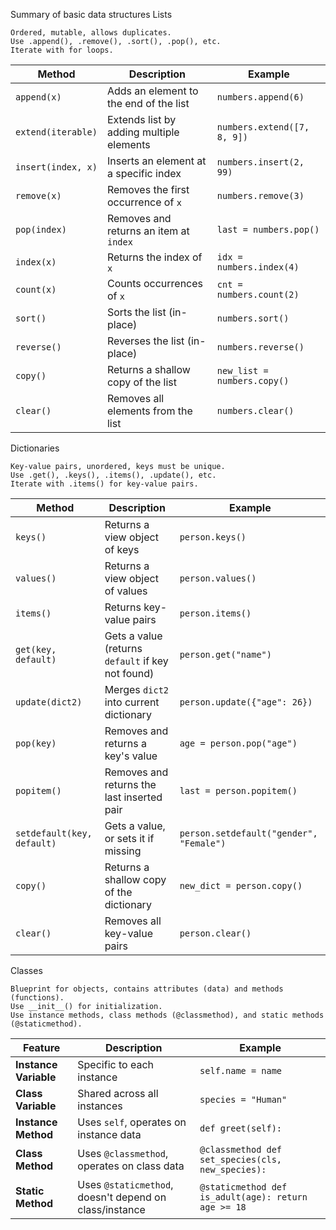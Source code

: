 Summary of basic data structures
Lists

    Ordered, mutable, allows duplicates.
    Use .append(), .remove(), .sort(), .pop(), etc.
    Iterate with for loops.


| Method            | Description                                    | Example                   |
|------------------|--------------------------------|---------------------------|
| `append(x)`      | Adds an element to the end of the list | `numbers.append(6)` |
| `extend(iterable)` | Extends list by adding multiple elements | `numbers.extend([7, 8, 9])` |
| `insert(index, x)` | Inserts an element at a specific index | `numbers.insert(2, 99)` |
| `remove(x)`      | Removes the first occurrence of `x` | `numbers.remove(3)` |
| `pop(index)`      | Removes and returns an item at `index` | `last = numbers.pop()` |
| `index(x)`       | Returns the index of `x` | `idx = numbers.index(4)` |
| `count(x)`       | Counts occurrences of `x` | `cnt = numbers.count(2)` |
| `sort()`         | Sorts the list (in-place) | `numbers.sort()` |
| `reverse()`      | Reverses the list (in-place) | `numbers.reverse()` |
| `copy()`         | Returns a shallow copy of the list | `new_list = numbers.copy()` |
| `clear()`        | Removes all elements from the list | `numbers.clear()` |



Dictionaries

    Key-value pairs, unordered, keys must be unique.
    Use .get(), .keys(), .items(), .update(), etc.
    Iterate with .items() for key-value pairs.


| Method                 | Description                                      | Example                     |
|-----------------------|--------------------------------|---------------------------|
| `keys()`              | Returns a view object of keys | `person.keys()` |
| `values()`            | Returns a view object of values | `person.values()` |
| `items()`             | Returns key-value pairs | `person.items()` |
| `get(key, default)`   | Gets a value (returns `default` if key not found) | `person.get("name")` |
| `update(dict2)`       | Merges `dict2` into current dictionary | `person.update({"age": 26})` |
| `pop(key)`            | Removes and returns a key's value | `age = person.pop("age")` |
| `popitem()`           | Removes and returns the last inserted pair | `last = person.popitem()` |
| `setdefault(key, default)` | Gets a value, or sets it if missing | `person.setdefault("gender", "Female")` |
| `copy()`              | Returns a shallow copy of the dictionary | `new_dict = person.copy()` |
| `clear()`             | Removes all key-value pairs | `person.clear()` |



Classes

    Blueprint for objects, contains attributes (data) and methods (functions).
    Use __init__() for initialization.
    Use instance methods, class methods (@classmethod), and static methods (@staticmethod).


| Feature          | Description                                  | Example |
|-----------------|----------------------------------------------|---------|
| **Instance Variable** | Specific to each instance | `self.name = name` |
| **Class Variable** | Shared across all instances | `species = "Human"` |
| **Instance Method** | Uses `self`, operates on instance data | `def greet(self):` |
| **Class Method** | Uses `@classmethod`, operates on class data | `@classmethod def set_species(cls, new_species):` |
| **Static Method** | Uses `@staticmethod`, doesn't depend on class/instance | `@staticmethod def is_adult(age): return age >= 18` |


